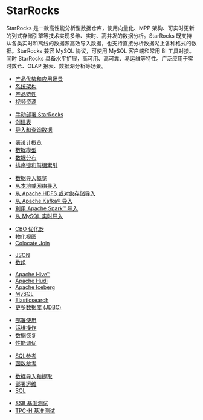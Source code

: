 # StarRocks

  StarRocks 是一款高性能分析型数据仓库，使用向量化、MPP 架构、可实时更新的列式存储引擎等技术实现多维、实时、高并发的数据分析。StarRocks 既支持从各类实时和离线的数据源高效导入数据，也支持直接分析数据湖上各种格式的数据。StarRocks 兼容 MySQL 协议，可使用 MySQL 客户端和常用 BI 工具对接。同时 StarRocks 具备水平扩展，高可用、高可靠、易运维等特性。广泛应用于实时数仓、OLAP 报表、数据湖分析等场景。

<NavBox>
<NavBoxPart title="StarRocks 入门">
<NavBoxPartItem title="产品介绍​">

- [产品优势和应用场景](/introduction/what_is_starrocks)
- [系统架构](/introduction/system_architecture)
- [产品特性](/introduction/features)
- [视频资源](/faq/Video)

</NavBoxPartItem>
</NavBoxPart>

<NavBoxPart>
<NavBoxPartItem title="快速开始​">

- [手动部署 StarRocks](/quick_start/Deploy)
- [创建表](/quick_start/Create_table)
- [导入和查询数据](/quick_start/Import_and_query)

</NavBoxPartItem>
</NavBoxPart>
</NavBox>

<NavBox>
<NavBoxPart title="表设计​">
<NavBoxPartItem>

- [表设计概览](/table_design/StarRocks_table_design)
- [数据模型](/table_design/Data_model)
- [数据分布](/table_design/Data_distribution)
- [排序键和前缀索引](/table_design/Sort_key)

</NavBoxPartItem>
</NavBoxPart>

<NavBoxPart title="数据导入​">
<NavBoxPartItem>

- [数据导入概览](/loading/Loading_intro)
- [从本地或网络导入](/loading/StreamLoad)
- [从 Apache HDFS 或对象存储导入](/loading/BrokerLoad)
- [从 Apache Kafka® 导入](/loading/RoutineLoad)
- [利用 Apache Spark™ 导入](/loading/SparkLoad)
- [从 MySQL 实时导入](/loading/Flink_cdc_load)

</NavBoxPartItem>
</NavBoxPart>
</NavBox>

<NavBox>
<NavBoxPart title="数据查询​">
<NavBoxPartItem title="提高查询性能">

- [CBO 优化器](/using_starrocks/Cost_based_optimizer)
- [物化视图](/using_starrocks/Materialized_view)
- [Colocate Join](/using_starrocks/Colocate_join)

</NavBoxPartItem>
<NavBoxPartItem title="查询半结构化数据">

- [JSON](/sql-reference/sql-statements/data-types/JSON)
- [数组](/using_starrocks/Array)

</NavBoxPartItem>
</NavBoxPart>

<NavBoxPart>
<NavBoxPartItem title="查询外部数据源​">

- [Apache Hive™](/using_starrocks/External_table#hive-%E5%A4%96%E8%A1%A8)
- [Apache Hudi](/using_starrocks/External_table#apache-hudi-%E5%A4%96%E8%A1%A8)
- [Apache Iceberg](/using_starrocks/External_table#apache-iceberg-%E5%A4%96%E8%A1%A8)
- [MySQL](/using_starrocks/External_table#mysql-%E5%A4%96%E9%83%A8%E8%A1%A8)
- [Elasticsearch](/using_starrocks/External_table#elasticsearch-%E5%A4%96%E9%83%A8%E8%A1%A8)
- [更多数据库 (JDBC)](/using_starrocks/External_table#更多数据库jdbc的外部表)

</NavBoxPartItem>
</NavBoxPart>
</NavBox>

<NavBox>
<NavBoxPart title="管理 StarRocks">
<NavBoxPartItem>

- [部署使用](/administration/Build_in_docker)
- [运维操作](/administration/Scale_up_down)
- [数据恢复](/administration/Data_recovery)
- [性能调优](/administration/Query_planning)

</NavBoxPartItem>
</NavBoxPart>

<NavBoxPart title="参考​">
<NavBoxPartItem>

- [SQL参考](/sql-reference/sql-statements/account-management/ALTER%20USER)
- [函数参考](/sql-reference/sql-functions/date-time-functions/convert_tz)

</NavBoxPartItem>
</NavBoxPart>
</NavBox>

<NavBox>
<NavBoxPart title="常见问题​">
<NavBoxPartItem>

- [数据导入和提取](/faq/loading/Loading_faq)
- [部署运维](/faq/Deploy_faq)
- [SQL](/faq/Sql_faq)

</NavBoxPartItem>
</NavBoxPart>

<NavBoxPart title="性能测试​">
<NavBoxPartItem>

- [SSB 基准测试](/benchmarking/SSB_Benchmarking)
- [TPC-H 基准测试](/benchmarking/TPC-H_Benchmark)

</NavBoxPartItem>
</NavBoxPart>
</NavBox>
